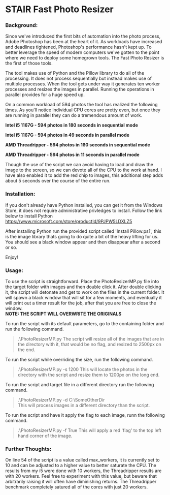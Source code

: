 # STAIR Fast Photo Resizer

### Background: 

Since we've introduced the first bits of automation into the photo process, Adobe Photoshop has been at the heart of it. As workloads have increased and deadlines tightened, Photoshop's performance hasn't kept up. To better leverage the speed of modern computers we've gotten to the point where we need to deploy some homegrown tools. The Fast Photo Resizer is the first of those tools. 

The tool makes use of Python and the Pillow library to do all of the processing. It does not process sequentially but instead makes use of multiple processes. When the tool gets under way it generates ten worker processes and resizes the images in parallel. Running the operations in parallel provides for a huge speed up.

On a common workload of 594 photos the tool has realized the following times. As you'll notice individual CPU cores are pretty even, but once they are running in parallel they can do a tremendous amount of work. 



**Intel i5 1167G - 594 photos in 180 seconds in sequential mode**

**Intel i5 1167G - 594 photos in 49 seconds in parallel mode**

**AMD Threadripper - 594 photos in 160 seconds in sequential mode**

**AMD Threadripper - 594 photos in 11 seconds in parallel mode**



Though the use of the script we can avoid having to load and draw the image to the screen, so we can devote all of the CPU to the work at hand. I have also enabled it to add the red chip to images, this additional step adds about 5 seconds over the course of the entire run. 

### Installation: 

If you don't already have Python installed, you can get it from the Windows Store, it does not require administrative privledges to install. Follow the link below to install Python
https://www.microsoft.com/store/productId/9PJPW5LDXLZ5

After installing Python run the provided script called 'Install Pillow.ps1', this is the image library thats going to do quite a bit of the heavy lifting for us. You should see a black window appear and then disappear after a second or so. 

Enjoy!

### Usage:

To use the script is straightforward. Place the PhotoResizerMP.py file into the target folder with images and then double click it. After double clicking it, the script will detonate and get to work on the files in the current folder. It will spawn a black window that will sit for a few moments, and eventually it will print out a timer result for the job, after that you are free to close the window.  
**NOTE: THE SCRIPT WILL OVERWRITE THE ORIGINALS**

To run the script with its default parameters, go to the containing folder and run the following command.
> .\PhotoResizerMP.py
The script will resize all of the images that are in the directory with it, that would be no flag, and resized to 2500px on the end.

To run the script while overriding the size, run the following command.
> .\PhotoResizerMP.py -s 1200
This will locate the photos in the directory with the script and resize them to 1200px on the long end.

To run the script and target file in a different directory run the following command.
> .\PhotoResizerMP.py -d C:\SomeOtherDir\
This will process images in a different directory than the script. 

To run the script and have it apply the flag to each image, runn the following command.
> .\PhotoResizerMP.py -f True
This will apply a red 'flag' to the top left hand corner of the image.

### Further Thoughts:

On line 54 of the script is a value called max_workers, it is currently set to 10 and can be adjusted to a higher value to better saturate the CPU. The results from my i5 were done with 10 workers, the Threadripper results are with 20 workers. Feel free to experiment with this value, but beware that arbitrarily raising it will often have diminishing returns. The Threadripper benchmark completely satured all of the cores with just 20 workers. 



